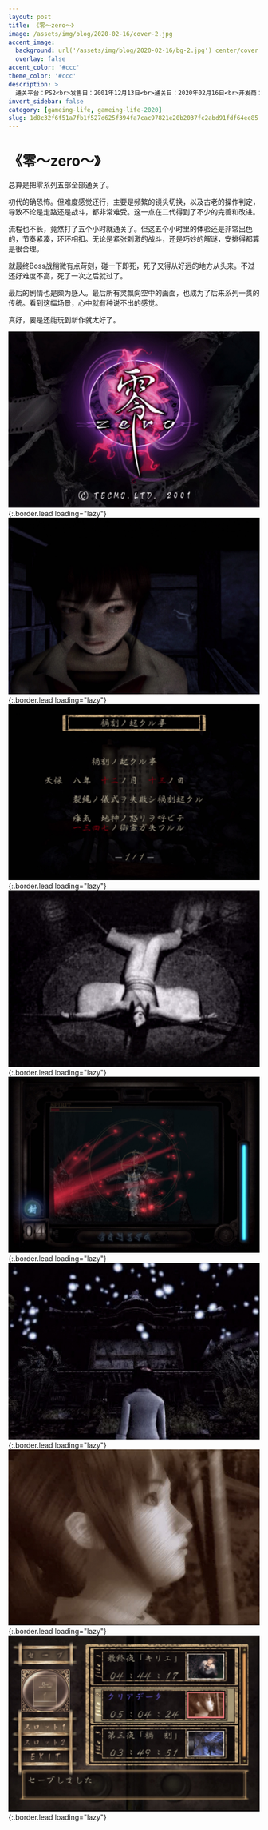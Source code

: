 ```yaml
---
layout: post
title: 《零～zero～》
image: /assets/img/blog/2020-02-16/cover-2.jpg
accent_image: 
  background: url('/assets/img/blog/2020-02-16/bg-2.jpg') center/cover
  overlay: false
accent_color: '#ccc'
theme_color: '#ccc'
description: >
  通关平台：PS2<br>发售日：2001年12月13日<br>通关日：2020年02月16日<br>开发商：特库摩<br>发行商：特库摩
invert_sidebar: false
category: [gameing-life, gameing-life-2020]
slug: 1d8c32f6f51a7fb1f527d625f394fa7cac97821e20b2037fc2abd91fdf64ee85
---
```


# 《零～zero～》

总算是把零系列五部全部通关了。

初代的确恐怖。但难度感觉还行，主要是频繁的镜头切换，以及古老的操作判定，导致不论是走路还是战斗，都非常难受。这一点在二代得到了不少的完善和改进。

流程也不长，竟然打了五个小时就通关了。但这五个小时里的体验还是非常出色的，节奏紧凑，环环相扣。无论是紧张刺激的战斗，还是巧妙的解谜，安排得都算是很合理。

就最终Boss战稍微有点苛刻，碰一下即死，死了又得从好远的地方从头来。不过还好难度不高，死了一次之后就过了。

最后的剧情也是颇为感人。最后所有灵飘向空中的画面，也成为了后来系列一贯的传统。看到这幅场景，心中就有种说不出的感觉。

真好，要是还能玩到新作就太好了。

![](/assets/img/blog/2020-02-16/1-2.jpg){:.border.lead loading="lazy"}
![](/assets/img/blog/2020-02-16/2-2.jpg){:.border.lead loading="lazy"}
![](/assets/img/blog/2020-02-16/3-2.jpg){:.border.lead loading="lazy"}
![](/assets/img/blog/2020-02-16/4-2.jpg){:.border.lead loading="lazy"}
![](/assets/img/blog/2020-02-16/5-2.jpg){:.border.lead loading="lazy"}
![](/assets/img/blog/2020-02-16/6-2.jpg){:.border.lead loading="lazy"}
![](/assets/img/blog/2020-02-16/7-2.jpg){:.border.lead loading="lazy"}
![](/assets/img/blog/2020-02-16/8-2.jpg){:.border.lead loading="lazy"}